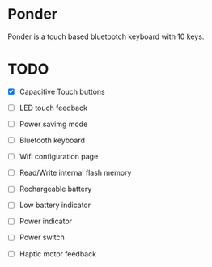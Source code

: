 # Ponder
Ponder is a touch based bluetootch keyboard with 10 keys.

# TODO
- [x] Capacitive Touch buttons
- [ ] LED touch feedback
- [ ] Power savimg mode
- [ ] Bluetooth keyboard
- [ ] Wifi configuration page
- [ ] Read/Write internal flash memory
- [ ] Rechargeable battery
- [ ] Low battery indicator
- [ ] Power indicator
- [ ] Power switch
- [ ] Haptic motor feedback

